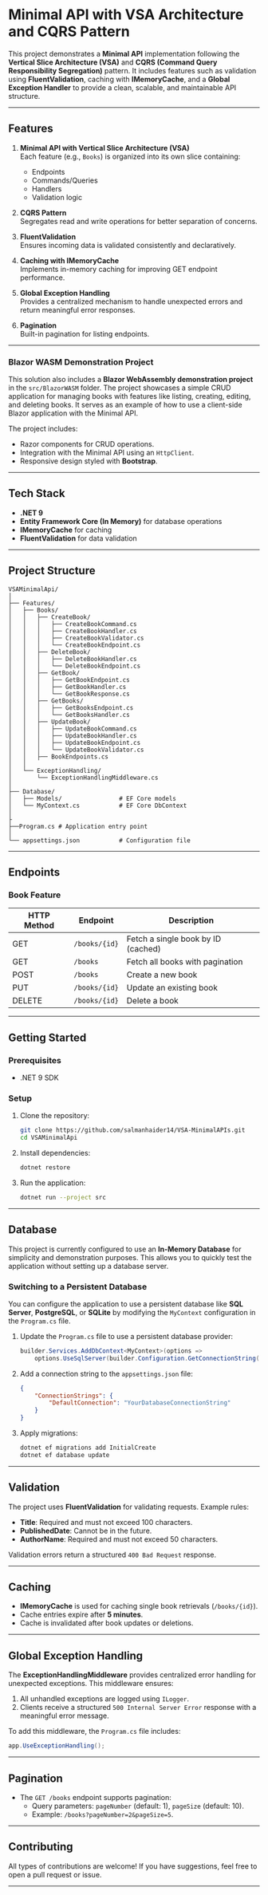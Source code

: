 # Minimal API with VSA Architecture and CQRS Pattern

This project demonstrates a **Minimal API** implementation following the **Vertical Slice Architecture (VSA)** and **CQRS (Command Query Responsibility Segregation)** pattern. It includes features such as validation using **FluentValidation**, caching with **IMemoryCache**, and a **Global Exception Handler** to provide a clean, scalable, and maintainable API structure.

---

## Features

1. **Minimal API with Vertical Slice Architecture (VSA)**  
   Each feature (e.g., `Books`) is organized into its own slice containing:
   - Endpoints
   - Commands/Queries
   - Handlers
   - Validation logic

2. **CQRS Pattern**  
   Segregates read and write operations for better separation of concerns.

3. **FluentValidation**  
   Ensures incoming data is validated consistently and declaratively.

4. **Caching with IMemoryCache**  
   Implements in-memory caching for improving GET endpoint performance.

5. **Global Exception Handling**  
   Provides a centralized mechanism to handle unexpected errors and return meaningful error responses.

6. **Pagination**  
   Built-in pagination for listing endpoints.

---
### Blazor WASM Demonstration Project

This solution also includes a **Blazor WebAssembly demonstration project** in the `src/BlazorWASM` folder. The project showcases a simple CRUD application for managing books with features like listing, creating, editing, and deleting books. It serves as an example of how to use a client-side Blazor application with the Minimal API.

The project includes:
- Razor components for CRUD operations.
- Integration with the Minimal API using an `HttpClient`.
- Responsive design styled with **Bootstrap**.

---

## Tech Stack

- **.NET 9**
- **Entity Framework Core (In Memory)** for database operations
- **IMemoryCache** for caching
- **FluentValidation** for data validation

---

## Project Structure

```plaintext
VSAMinimalApi/
│
├── Features/
│   ├── Books/
│   │   ├── CreateBook/
│   │   │   ├── CreateBookCommand.cs
│   │   │   ├── CreateBookHandler.cs
│   │   │   ├── CreateBookValidator.cs
│   │   │   └── CreateBookEndpoint.cs
│   │   ├── DeleteBook/
│   │   │   ├── DeleteBookHandler.cs
│   │   │   └── DeleteBookEndpoint.cs
│   │   ├── GetBook/
│   │   │   ├── GetBookEndpoint.cs
│   │   │   ├── GetBookHandler.cs
│   │   │   └── GetBookResponse.cs
│   │   ├── GetBooks/
│   │   │   ├── GetBooksEndpoint.cs
│   │   │   └── GetBooksHandler.cs
│   │   ├── UpdateBook/
│   │   │   ├── UpdateBookCommand.cs
│   │   │   ├── UpdateBookHandler.cs
│   │   │   ├── UpdateBookEndpoint.cs
│   │   │   └── UpdateBookValidator.cs
│   │   ├── BookEndpoints.cs
│   │
│   └── ExceptionHandling/
│       └── ExceptionHandlingMiddleware.cs
│
├── Database/
│   ├── Models/                # EF Core models
│   └── MyContext.cs           # EF Core DbContext
│
├
├──Program.cs # Application entry point
│          
└── appsettings.json           # Configuration file
```

---

## Endpoints

### Book Feature
| HTTP Method | Endpoint        | Description                       |
|-------------|-----------------|-----------------------------------|
| GET         | `/books/{id}`   | Fetch a single book by ID (cached)|
| GET         | `/books`        | Fetch all books with pagination   |
| POST        | `/books`        | Create a new book                 |
| PUT         | `/books/{id}`   | Update an existing book           |
| DELETE      | `/books/{id}`   | Delete a book                     |

---

## Getting Started

### Prerequisites
- .NET 9 SDK

### Setup
1. Clone the repository:
   ```bash
   git clone https://github.com/salmanhaider14/VSA-MinimalAPIs.git
   cd VSAMinimalApi
   ```

2. Install dependencies:
   ```bash
   dotnet restore
   ```

3. Run the application:
   ```bash
   dotnet run --project src
   ```

---

## Database

This project is currently configured to use an **In-Memory Database** for simplicity and demonstration purposes. This allows you to quickly test the application without setting up a database server.

### Switching to a Persistent Database
You can configure the application to use a persistent database like **SQL Server**, **PostgreSQL**, or **SQLite** by modifying the `MyContext` configuration in the `Program.cs` file.

1. Update the `Program.cs` file to use a persistent database provider:
   ```csharp
   builder.Services.AddDbContext<MyContext>(options =>
       options.UseSqlServer(builder.Configuration.GetConnectionString("DefaultConnection")));
   ```

2. Add a connection string to the `appsettings.json` file:
   ```json
   {
       "ConnectionStrings": {
           "DefaultConnection": "YourDatabaseConnectionString"
       }
   }
   ```

3. Apply migrations:
   ```bash
   dotnet ef migrations add InitialCreate
   dotnet ef database update
   ```

---

## Validation

The project uses **FluentValidation** for validating requests. Example rules:
- **Title**: Required and must not exceed 100 characters.
- **PublishedDate**: Cannot be in the future.
- **AuthorName**: Required and must not exceed 50 characters.

Validation errors return a structured `400 Bad Request` response.

---

## Caching

- **IMemoryCache** is used for caching single book retrievals (`/books/{id}`).
- Cache entries expire after **5 minutes**.
- Cache is invalidated after book updates or deletions.

---

## Global Exception Handling

The **ExceptionHandlingMiddleware** provides centralized error handling for unexpected exceptions. This middleware ensures:
1. All unhandled exceptions are logged using `ILogger`.
2. Clients receive a structured `500 Internal Server Error` response with a meaningful error message.

To add this middleware, the `Program.cs` file includes:
```csharp
app.UseExceptionHandling();
```

---

## Pagination

- The `GET /books` endpoint supports pagination:
   - Query parameters: `pageNumber` (default: 1), `pageSize` (default: 10).
   - Example: `/books?pageNumber=2&pageSize=5`.

---

## Contributing

All types of contributions are welcome! If you have suggestions, feel free to open a pull request or issue.

---
